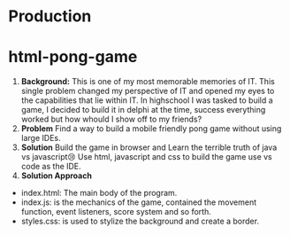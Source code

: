 # Production
# html-pong-game
1. **Background:**
This is one of my most memorable memories of IT. This single problem changed my perspective of IT and opened my eyes to the capabilities that lie within IT. In highschool I was tasked to build a game, I decided to build it in delphi at the time, success everything worked but how whould I show off to my friends?
2. **Problem**
Find a way to build a mobile friendly pong game without using large IDEs.
3. **Solution**
Build the game in browser and Learn the terrible truth of java vs javascript😢
Use html, javascript and css to build the game use vs code as the IDE.
4. **Solution Approach**
- index.html: The main body of the program.
- index.js: is the mechanics of the game, contained the movement function, event listeners, score system and so forth.
- styles.css: is used to stylize the background and create a border.
